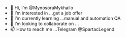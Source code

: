 - 👋 Hi, I’m @MynosoraMykhailo
- 👀 I’m interested in ...get a job offer
- 🌱 I’m currently learning ...manual and automation QA
- 💞️ I’m looking to collaborate on ... 
- 📫 How to reach me ...Telegram @SpartacLegend

<!---
MynosoraMykhailo/MynosoraMykhailo is a ✨ special ✨ repository because its `README.md` (this file) appears on your GitHub profile.
You can click the Preview link to take a look at your changes.
--->
